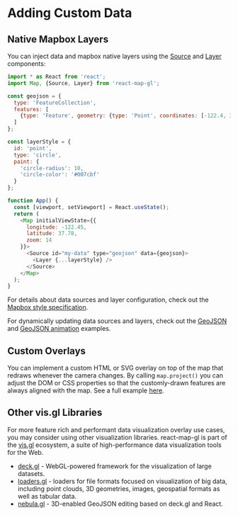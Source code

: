 # Adding Custom Data

## Native Mapbox Layers

You can inject data and mapbox native layers using the [Source](/docs/api-reference/source.md) and [Layer](/docs/api-reference/layer.md) components:

```js
import * as React from 'react';
import Map, {Source, Layer} from 'react-map-gl';

const geojson = {
  type: 'FeatureCollection',
  features: [
    {type: 'Feature', geometry: {type: 'Point', coordinates: [-122.4, 37.8]}}
  ]
};

const layerStyle = {
  id: 'point',
  type: 'circle',
  paint: {
    'circle-radius': 10,
    'circle-color': '#007cbf'
  }
};

function App() {
  const [viewport, setViewport] = React.useState();
  return (
    <Map initialViewState={{
      longitude: -122.45,
      latitude: 37.78,
      zoom: 14
    }}>
      <Source id="my-data" type="geojson" data={geojson}>
        <Layer {...layerStyle} />
      </Source>
    </Map>
  );
}
```

For details about data sources and layer configuration, check out the [Mapbox style specification](https://www.mapbox.com/mapbox-gl-js/style-spec).

For dynamically updating data sources and layers, check out the [GeoJSON](http://visgl.github.io/react-map-gl/examples/geojson) and [GeoJSON animation](http://visgl.github.io/react-map-gl/examples/geojson-animation) examples.


## Custom Overlays

You can implement a custom HTML or SVG overlay on top of the map that redraws whenever the camera changes. By calling `map.project()` you can adjust the DOM or CSS properties so that the customly-drawn features are always aligned with the map. See a full example [here](https://github.com/visgl/react-map-gl/tree/7.0-release/examples/custom-overlay).


## Other vis.gl Libraries

For more feature rich and performant data visualization overlay use cases, you may consider using other visualization libraries. react-map-gl is part of the [vis.gl](https://www.github.com/visgl) ecosystem, a suite of high-performance data visualization tools for the Web.

- [deck.gl](https://deck.gl) - WebGL-powered framework for the visualization of large datasets.
- [loaders.gl](https://loaders.gl) - loaders for file formats focused on visualization of big data, including point clouds, 3D geometries, images, geospatial formats as well as tabular data.
- [nebula.gl](https://nebula.gl) - 3D-enabled GeoJSON editing based on deck.gl and React.
